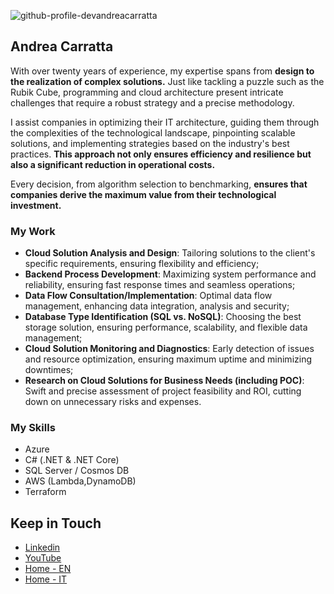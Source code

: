
![github-profile-devandreacarratta](https://github.com/devandreacarratta/devandreacarratta/assets/46504271/db4cae76-9e45-4aaa-a0d2-24cfdc149ee0)

## Andrea Carratta

With over twenty years of experience, my expertise spans from **design to the realization of complex solutions.** Just like tackling a puzzle such as the Rubik Cube, programming and cloud architecture present intricate challenges that require a robust strategy and a precise methodology.

I assist companies in optimizing their IT architecture, guiding them through the complexities of the technological landscape, pinpointing scalable solutions, and implementing strategies based on the industry's best practices. **This approach not only ensures efficiency and resilience but also a significant reduction in operational costs.**

Every decision, from algorithm selection to benchmarking, **ensures that companies derive the maximum value from their technological investment.**

### My Work

- **Cloud Solution Analysis and Design**: Tailoring solutions to the client's specific requirements, ensuring flexibility and efficiency;
- **Backend Process Development**: Maximizing system performance and reliability, ensuring fast response times and seamless operations;
- **Data Flow Consultation/Implementation**: Optimal data flow management, enhancing data integration, analysis and security;
- **Database Type Identification (SQL vs. NoSQL)**: Choosing the best storage solution, ensuring performance, scalability, and flexible data management;
- **Cloud Solution Monitoring and Diagnostics**: Early detection of issues and resource optimization, ensuring maximum uptime and minimizing downtimes;
- **Research on Cloud Solutions for Business Needs (including POC)**: Swift and precise assessment of project feasibility and ROI, cutting
down on unnecessary risks and expenses.

### My Skills

- Azure
- C# (.NET & .NET Core)
- SQL Server / Cosmos DB
- AWS (Lambda,DynamoDB)
- Terraform

## Keep in Touch

- [Linkedin](https://links.devandreacarratta.it/linkedin)
- [YouTube](https://links.devandreacarratta.it/youtube)
- [Home - EN](https://devandreacarratta.it/en/andrea-carratta-developer-english/)
- [Home - IT](https://devandreacarratta.it/)
